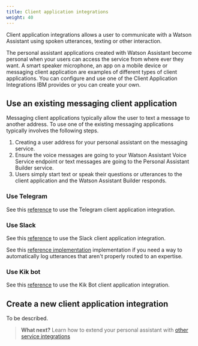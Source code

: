 ```yaml
---
title: Client application integrations
weight: 40
---
```

Client application integrations allows a user to communicate with a Watson Assistant using spoken utterances, texting or other interaction.

The personal assistant applications created with Watson Assistant become personal when your users can access the service from where ever they want.  A smart speaker microphone, an app on a mobile device or messaging client application are examples of different types of client applications.  You can configure and use one of the Client Application Integrations IBM provides or you can create your own.

## Use an existing messaging client application
Messaging client applications typically allow the user to text a message to another address.  To use one of the existing messaging applications typically involves the following steps.

1.  Creating a user address for your personal assistant on the messaging service.
2.  Ensure the voice messages are going to your Watson Assistant Voice Service endpoint or text messages are going to the Personal Assistant Builder service.
3.  Users simply start text or speak their questions or utterances to the client application and the Watson Assistant Builder responds.

### Use Telegram
See this [reference]({{site.baseurl}}/broken_link) to use the Telegram client application integration.

### Use Slack
See this [reference]({{site.baseurl}}/broken_link) to use the Slack client application integration.

See this [reference implementation]({{site.baseurl}}/broken_link)  implementation if you need a way to automatically log utterances that aren't properly routed to an expertise.

### Use Kik bot
See this [reference]({{site.baseurl}}/broken_link) to use the Kik Bot client application integration.

## Create a new client application integration
To be described.

> **What next?** Learn how to extend your personal assistant with [other service integrations]({{site.baseurl}}/cognitive-application/integrating-systems)
